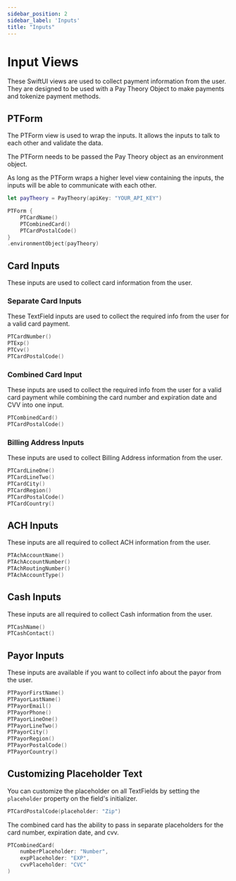 ```yaml
---
sidebar_position: 2
sidebar_label: 'Inputs'
title: "Inputs"
---
```


# Input Views

These SwiftUI views are used to collect payment information from the user. They are designed to be used with a Pay Theory Object to make payments and tokenize payment methods.

## PTForm

The PTForm view is used to wrap the inputs. It allows the inputs to talk to each other and validate the data.

The PTForm needs to be passed the Pay Theory object as an environment object.

As long as the PTForm wraps a higher level view containing the inputs, the inputs will be able to communicate with each other.

```swift
let payTheory = PayTheory(apiKey: "YOUR_API_KEY")

PTForm {
    PTCardName()
    PTCombinedCard()
    PTCardPostalCode()
}
.environmentObject(payTheory)
```

## Card Inputs

These inputs are used to collect card information from the user.

### Separate Card Inputs

These TextField inputs are used to collect the required info from the user for a valid card payment.

```swift
PTCardNumber()
PTExp()
PTCvv()
PTCardPostalCode()
```

### Combined Card Input

These inputs are used to collect the required info from the user for a valid card payment while combining the card number and expiration date and CVV into one input.

```swift
PTCombinedCard()
PTCardPostalCode()
```

### Billing Address Inputs

These inputs are used to collect Billing Address information from the user.

```swift
PTCardLineOne()
PTCardLineTwo()
PTCardCity()
PTCardRegion()
PTCardPostalCode()
PTCardCountry()
```

## ACH Inputs

These inputs are all required to collect ACH information from the user.

```swift
PTAchAccountName()
PTAchAccountNumber()
PTAchRoutingNumber()
PTAchAccountType()
```

## Cash Inputs

These inputs are all required to collect Cash information from the user.

```swift
PTCashName()
PTCashContact()
```

## Payor Inputs

These inputs are available if you want to collect info about the payor from the user.

```swift
PTPayorFirstName()
PTPayorLastName()
PTPayorEmail()
PTPayorPhone()
PTPayorLineOne()
PTPayorLineTwo()
PTPayorCity()
PTPayorRegion()
PTPayorPostalCode()
PTPayorCountry()
```

## Customizing Placeholder Text

You can customize the placeholder on all TextFields by setting the `placeholder` property on the field's initializer.

```swift
PTCardPostalCode(placeholder: "Zip")
```

The combined card has the ability to pass in separate placeholders for the card number, expiration date, and cvv.

```swift
PTCombinedCard(
    numberPlaceholder: "Number",
    expPlaceholder: "EXP",
    cvvPlaceholder: "CVC"
)
```